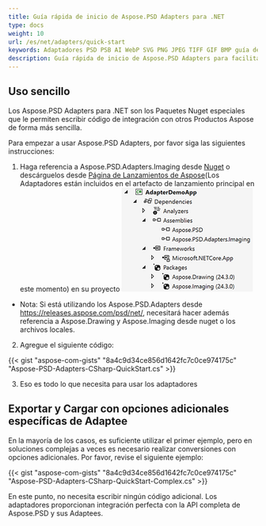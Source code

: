 ```yaml
---
title: Guía rápida de inicio de Aspose.PSD Adapters para .NET
type: docs
weight: 10
url: /es/net/adapters/quick-start
keywords: Adaptadores PSD PSB AI WebP SVG PNG JPEG TIFF GIF BMP guía de inicio rápido
description: Guía rápida de inicio de Aspose.PSD Adapters para facilitar y acelerar la integración con Aspose.Imaging.
---
```


## **Uso sencillo**

Los Aspose.PSD Adapters para .NET son los Paquetes Nuget especiales que le permiten escribir código de integración con otros Productos Aspose de forma más sencilla.

Para empezar a usar Aspose.PSD Adapters, por favor siga las siguientes instrucciones:

1. Haga referencia a Aspose.PSD.Adapters.Imaging desde [Nuget](https://www.nuget.org/aspose.psd.adapters.imaging) o descárguelos desde [Página de Lanzamientos de Aspose](https://releases.aspose.com/psd/net/)(Los Adaptadores están incluidos en el artefacto de lanzamiento principal en este momento) en su proyecto
![Referencias necesarias](references.png)
* Nota: Si está utilizando los Aspose.PSD.Adapters desde https://releases.aspose.com/psd/net/, necesitará hacer además referencia a Aspose.Drawing y Aspose.Imaging desde nuget o los archivos locales.

2. Agregue el siguiente código:

{{< gist "aspose-com-gists" "8a4c9d34ce856d1642fc7c0ce974175c" "Aspose-PSD-Adapters-CSharp-QuickStart.cs" >}}

3. Eso es todo lo que necesita para usar los adaptadores

## **Exportar y Cargar con opciones adicionales específicas de Adaptee**

En la mayoría de los casos, es suficiente utilizar el primer ejemplo, pero en soluciones complejas a veces es necesario realizar conversiones con opciones adicionales. Por favor, revise el siguiente ejemplo:

{{< gist "aspose-com-gists" "8a4c9d34ce856d1642fc7c0ce974175c" "Aspose-PSD-Adapters-CSharp-QuickStart-Complex.cs" >}}

En este punto, no necesita escribir ningún código adicional. Los adaptadores proporcionan integración perfecta con la API completa de Aspose.PSD y sus Adaptees.
